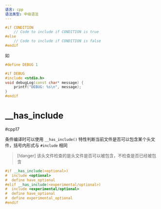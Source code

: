 ```yaml
---
语言: cpp
语法类型: 中级语法
---
```

```cpp
#if CONDITION
    // Code to include if CONDITION is true
#else
    // Code to include if CONDITION is false
#endif
```

如

```cpp
#define DEBUG 1

#if DEBUG
#include <stdio.h>
void debugLog(const char* message) {
    printf("DEBUG: %s\n", message);
}
#endif
```
# __has_include

#cpp17

条件编译时可以使用 `__has_include()` 特性判断当前文件是否可以包含某个头文件，括号内形式与 `#include` 相同

> [!danger] 该头文件检查的是头文件是否可以被包含，不检查是否已经被包含

```cpp
#if __has_include(<optional>)
#  include <optional>
#  define have_optional
#elif __has_include(<experimental/optional>)
#  include <experimental/optional>
#  define have_optional
#  define experimental_optional
#endif
```
